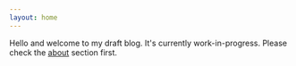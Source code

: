 ```yaml
---
layout: home
---
```


Hello and welcome to my draft blog. It's currently work-in-progress. Please check the [about](https://gregnst.github.io/blog/about.html) section first.
